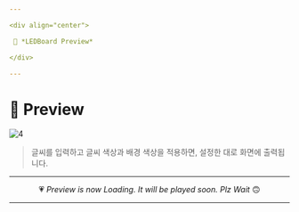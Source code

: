 ```yaml
---

<div align="center">

 💛 *LEDBoard Preview*

</div>

---
```


# 📱 Preview
![4](https://user-images.githubusercontent.com/68846212/186478383-62cfd73a-29f4-4adf-a799-fb398844951e.gif)
> 글씨를 입력하고 글씨 색상과 배경 색상을 적용하면, 설정한 대로 화면에 출력됩니다.  

---

<div align="center">

 💗 *Preview is now Loading. It will be played soon. Plz Wait* 🙃

</div>

---